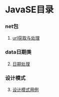 # JavaSE目录 
### net包 
1. [url获取与处理](./net/URL处理.md)
### data日期类 
2. [日期处理](./net/日期处理.md)
### 设计模式
3. [设计模式用例](https://github.com/GL168/designPatterns-demo)